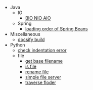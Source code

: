   - Java
    - IO
      - [BIO NIO AIO](/Java/IO/BIO-NIO-AIO.md)
    - Spring
      - [loading order of Spring Beans](/Java/Spring/loading-order-of-Spring-Beans.md)
  - Miscellaneous
    - [docsify build](/Miscellaneous/docsify-build.md)
  - Python
    - [check indentation error](/Python/check-indentation-error.md)
    - file
      - [get base filename](/Python/file/get-base-filename.md)
      - [is file](/Python/file/is-file.md)
      - [rename file](/Python/file/rename-file.md)
      - [simple file server](/Python/file/simple-file-server.md)
      - [traverse floder](/Python/file/traverse-floder.md)
